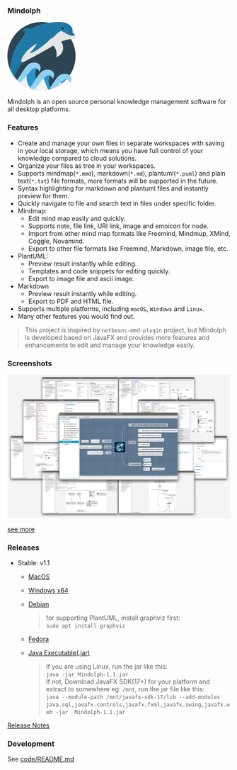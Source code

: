 ### Mindolph

![](./DemoWorkspace/app_30.png)

Mindolph is an open source personal knowledge management software for all desktop platforms. 


### Features
* Create and manage your own files in separate workspaces with saving in your local storage, which means you have full control of your knowledge compared to cloud solutions.
* Organize your files as tree in your workspaces.
* Supports mindmap(`*.mmd`), markdown(`*.md`), plantuml(`*.puml`) and plain text(`*.txt`) file formats, more formats will be supported in the future.
* Syntax highlighting for markdown and plantuml files and instantly preview for them.
* Quickly navigate to file and search text in files under specific folder.
* Mindmap:
	* Edit mind map easily and quickly.
	* Supports note, file link, URI link, image and emoicon for node.
	* Import from other mind map formats like Freemind, Mindmup, XMind, Coggle, Novamind.
	* Export to other file formats like Freemind, Markdown, image file, etc.
* PlantUML:
	* Preview result instantly while editing.
	* Templates and code snippets for editing quickly.
	* Export to image file and ascii image.
* Markdown
	* Preview result instantly while editing.
	* Export to PDF and HTML file.
* Supports multiple platforms, including `macOS`, `Windows` and `Linux`.
* Many other features you would find out.

> This project is inspired by `netbeans-mmd-plugin` project, but Mindolph is developed based on JavaFX and provides more features and enhancements to edit and manage your knowledge easily.


### Screenshots
![](docs/main.png)

[see more](docs/screenshots.md)


### Releases

* Stable: v1.1

	* [MacOS](https://github.com/mindolph/Mindolph/releases/download/1.1-stable/Mindolph-1.1.dmg)
	
	* [Windows x64](https://github.com/mindolph/Mindolph/releases/download/1.1-stable/Mindolph-1.1.msi)
	
	* [Debian](https://github.com/mindolph/Mindolph/releases/download/1.1-stable/Mindolph-1.1.deb)
	
		> for supporting PlantUML, install graphviz first:  
		> `sudo apt install graphviz`
	
	* [Fedora](https://github.com/mindolph/Mindolph/releases/download/1.1-stable/Mindolph-1.1.rpm)
	
	* [Java Executable(.jar)](https://github.com/mindolph/Mindolph/releases/download/1.1-stable/Mindolph-1.1.jar)
	
		> If you are using Linux, run the jar like this:  
		> `java -jar Mindolph-1.1.jar`  
		> If not, Download JavaFX SDK(17+) for your platform and extract to somewhere eg: `/mnt`, run the jar file like this:   
		> `java --module-path /mnt/javafx-sdk-17/lib --add-modules 
		> java.sql,javafx.controls,javafx.fxml,javafx.swing,javafx.web -jar 
		> Mindolph-1.1.jar`



[Release Notes](docs/release_notes.md)


### Development

See [code/README.md](code/README.md)
